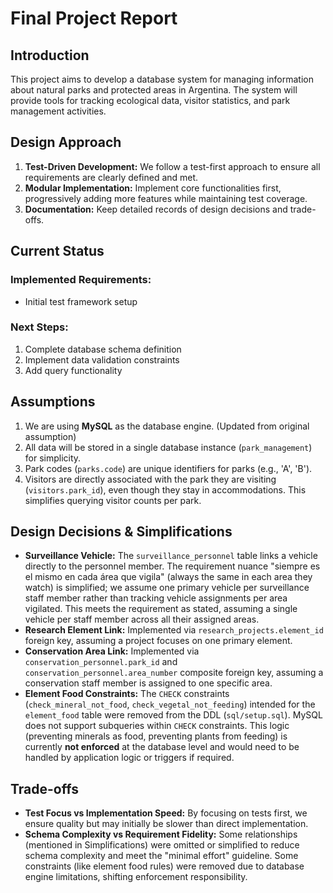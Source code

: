 # Final Project Report

## Introduction
This project aims to develop a database system for managing information about natural parks and protected areas in Argentina. The system will provide tools for tracking ecological data, visitor statistics, and park management activities.

## Design Approach
1. **Test-Driven Development:** We follow a test-first approach to ensure all requirements are clearly defined and met.
2. **Modular Implementation:** Implement core functionalities first, progressively adding more features while maintaining test coverage.
3. **Documentation:** Keep detailed records of design decisions and trade-offs.

## Current Status
### Implemented Requirements:
- Initial test framework setup

### Next Steps:
1. Complete database schema definition
2. Implement data validation constraints
3. Add query functionality

## Assumptions
1. We are using **MySQL** as the database engine. (Updated from original assumption)
2. All data will be stored in a single database instance (`park_management`) for simplicity.
3. Park codes (`parks.code`) are unique identifiers for parks (e.g., 'A', 'B').
4. Visitors are directly associated with the park they are visiting (`visitors.park_id`), even though they stay in accommodations. This simplifies querying visitor counts per park.

## Design Decisions & Simplifications
- **Surveillance Vehicle:** The `surveillance_personnel` table links a vehicle directly to the personnel member. The requirement nuance "siempre es el mismo en cada área que vigila" (always the same in each area they watch) is simplified; we assume one primary vehicle per surveillance staff member rather than tracking vehicle assignments per area vigilated. This meets the requirement as stated, assuming a single vehicle per staff member across all their assigned areas.
- **Research Element Link:** Implemented via `research_projects.element_id` foreign key, assuming a project focuses on one primary element.
- **Conservation Area Link:** Implemented via `conservation_personnel.park_id` and `conservation_personnel.area_number` composite foreign key, assuming a conservation staff member is assigned to one specific area.
- **Element Food Constraints:** The `CHECK` constraints (`check_mineral_not_food`, `check_vegetal_not_feeding`) intended for the `element_food` table were removed from the DDL (`sql/setup.sql`). MySQL does not support subqueries within `CHECK` constraints. This logic (preventing minerals as food, preventing plants from feeding) is currently **not enforced** at the database level and would need to be handled by application logic or triggers if required.

## Trade-offs
- **Test Focus vs Implementation Speed:** By focusing on tests first, we ensure quality but may initially be slower than direct implementation.
- **Schema Complexity vs Requirement Fidelity:** Some relationships (mentioned in Simplifications) were omitted or simplified to reduce schema complexity and meet the "minimal effort" guideline. Some constraints (like element food rules) were removed due to database engine limitations, shifting enforcement responsibility.
